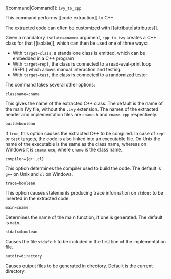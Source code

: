 [[command|Command]]: `ivy_to_cpp`

This command performs [[code extraction]] to C++.

The extracted code can often be customized with [[attribute|attributes]].

Given a mandatory `isolate=<name>` argument, `cpp_to_ivy` creates a C++ class for that [[isolate]], which can then be used one of three ways:

  - With `target=class`, a standalone class is emitted, which can be embedded in a C++ program
  - With `target=repl`, the class is connected to a read-eval-print loop (REPL) which allows manual interaction and testing.
  - With `target=test`, the class is connected to a randomized tester

The command takes several other options:

`classname=cname`

This gives the name of the extracted C++ class. The default is the name of the main IVy file, without the `.ivy` extension. The names of the extracted header and implementation files are `cname.h` and `cname.cpp` respectively.

`build=boolean`

If `true`, this option causes the extracted C++ to be compiled. In case of `repl` or `test` targets, the code is also linked into an executable file. On Unix the name of the executable is the same as the class name, whereas on Windows it is `cname.exe`, where `cname` is the class name.

`compiler={g++,cl}`

This option determines the compiler used to build the code. The default is `g++` on Unix and `cl` on Windows.

`trace=boolean`

This option causes statements producing trace information on `stdout` to be inserted in the extracted code.

`main=cname`

Determines the name of the main function, if one is generated. The default is `main`.

`stdafx=boolean`

Causes the file `stdafx.h` to be included in the first line of the implementation file.

`outdir=directory`

Causes output files to be generated in directory. Default is the current directory.